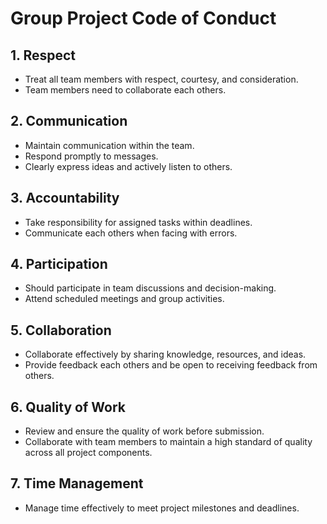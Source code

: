 # Group Project Code of Conduct

## 1. Respect
   - Treat all team members with respect, courtesy, and consideration.
   - Team members need to collaborate each others.

## 2. Communication
   - Maintain communication within the team.
   - Respond promptly to messages.
   - Clearly express ideas and actively listen to others.

## 3. Accountability
   - Take responsibility for assigned tasks within deadlines.
   - Communicate each others when facing with errors.

## 4. Participation
   - Should participate in team discussions and decision-making.
   - Attend scheduled meetings and group activities.

## 5. Collaboration
   - Collaborate effectively by sharing knowledge, resources, and ideas.
   - Provide feedback each others and be open to receiving feedback from others.

## 6. Quality of Work
   - Review and ensure the quality of work before submission.
   - Collaborate with team members to maintain a high standard of quality across all project components.

## 7. Time Management
   - Manage time effectively to meet project milestones and deadlines.

